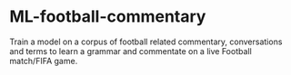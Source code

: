 # ML-football-commentary
Train a model on a corpus of football related commentary, conversations and terms to learn a grammar and commentate on a live Football match/FIFA game. 
